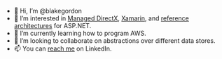 - 👋 Hi, I’m @blakegordon
- 👀 I’m interested in [Managed DirectX](https://docs.microsoft.com/en-us/previous-versions/windows/desktop/bb318659(v=vs.85)), [Xamarin](https://docs.microsoft.com/en-us/xamarin/get-started/), and [reference architectures](https://docs.microsoft.com/en-us/aspnet/mvc/overview/older-versions/getting-started-with-ef-5-using-mvc-4/implementing-the-repository-and-unit-of-work-patterns-in-an-asp-net-mvc-application) for ASP.NET.
- 🌱 I’m currently learning how to program AWS.
- 💞️ I’m looking to collaborate on abstractions over different data stores.
- 📫 You can [reach me](https://www.linkedin.com/in/blake-underwood-4763a34b) on LinkedIn.

<!---
blakegordon/blakegordon is a ✨ special ✨ repository because its `README.md` (this file) appears on your GitHub profile.
You can click the Preview link to take a look at your changes.
--->
